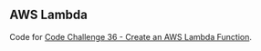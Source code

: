 ## AWS Lambda

Code for [Code Challenge 36 - Create an AWS Lambda Function](https://pybit.es/codechallenge36.html).
